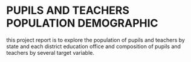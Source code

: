 # PUPILS AND TEACHERS POPULATION DEMOGRAPHIC
 this project report is to explore the population of pupils and teachers by state and each district education office and composition of pupils and teachers by several target variable.
